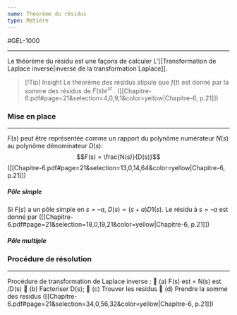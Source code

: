 ```yaml
---
name: Théorème du résidus
type: Matière
---
```

#GEL-1000 
***
Le théorème du résidu est une façons de calculer L'[[Transformation de Laplace inverse|inverse de la transformation Laplace]].

 > [!Tip] Insight
 > Le théorème des résidus stipule que $f(t)$ est donné par la somme des résidus de $F(s)e^{st}$ . 
 > ([[Chapitre-6.pdf#page=21&selection=4,0,9,1&color=yellow|Chapitre-6, p.21]])

### Mise en place
---
$F(s)$ peut être représentée comme un rapport du polynôme numérateur $N(s)$ au polynôme dénominateur $D(s)$: 
$$F(s) = \frac{N(s)}{D(s)}$$
([[Chapitre-6.pdf#page=21&selection=13,0,14,64&color=yellow|Chapitre-6, p.21]])
##### Pôle simple
Si $F(s)$ a un pôle simple en $s = – a$, $D(s) = (s + a)D1(s)$. Le résidu à $s = – a$ est donné par
([[Chapitre-6.pdf#page=21&selection=18,0,19,21&color=yellow|Chapitre-6, p.21]])

##### Pôle multiple

### Procédure de résolution
---
Procédure de transformation de Laplace inverse :  (a) F(s) est = N(s) est /D(s)  (b) Factoriser D(s);  (c) Trouver les residus  (d) Prendre la somme des residus
([[Chapitre-6.pdf#page=21&selection=34,0,56,32&color=yellow|Chapitre-6, p.21]])